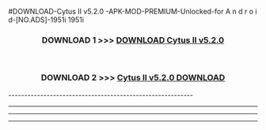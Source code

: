 #DOWNLOAD-Cytus II v5.2.0 -APK-MOD-PREMIUM-Unlocked-for A n d r o i d-[NO.ADS]-1951i 1951i 



<div align="center">

<h3>DOWNLOAD 1 >>> <a href="https://getmod2.web.app/?judul=Cytus II v5.2.0 ">DOWNLOAD Cytus II v5.2.0 </a></h3><br>

<h3>DOWNLOAD 2 >>> <a href="https://getmod2.web.app/?judul=Cytus II v5.2.0 ">Cytus II v5.2.0  DOWNLOAD </a></h3>

</div>
----------------------------------------------------------

----------------------------------------------------------

----------------------------------------------------------

----------------------------------------------------------



